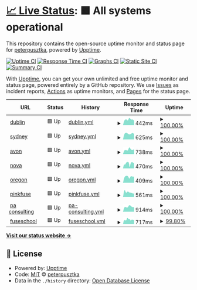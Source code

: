 # [📈 Live Status](https://upptime.fuse.pink): <!--live status--> **🟩 All systems operational**

This repository contains the open-source uptime monitor and status page for [peterpusztka](https://upptime.fuse.pink), powered by [Upptime](https://github.com/upptime/upptime).

[![Uptime CI](https://github.com/koj-co/upptime/workflows/Uptime%20CI/badge.svg)](https://github.com/koj-co/upptime/actions?query=workflow%3A%22Uptime+CI%22)
[![Response Time CI](https://github.com/koj-co/upptime/workflows/Response%20Time%20CI/badge.svg)](https://github.com/koj-co/upptime/actions?query=workflow%3A%22Response+Time+CI%22)
[![Graphs CI](https://github.com/koj-co/upptime/workflows/Graphs%20CI/badge.svg)](https://github.com/koj-co/upptime/actions?query=workflow%3A%22Graphs+CI%22)
[![Static Site CI](https://github.com/koj-co/upptime/workflows/Static%20Site%20CI/badge.svg)](https://github.com/koj-co/upptime/actions?query=workflow%3A%22Static+Site+CI%22)
[![Summary CI](https://github.com/koj-co/upptime/workflows/Summary%20CI/badge.svg)](https://github.com/koj-co/upptime/actions?query=workflow%3A%22Summary+CI%22)

With [Upptime](https://upptime.js.org), you can get your own unlimited and free uptime monitor and status page, powered entirely by a GitHub repository. We use [Issues](https://github.com/peterpusztka/fuse-upptime/issues) as incident reports, [Actions](https://github.com/peterpusztka/fuse-upptime/actions) as uptime monitors, and [Pages](https://upptime.fuse.pink) for the status page.

<!--start: status pages-->
<!-- This summary is generated by Upptime (https://github.com/upptime/upptime) -->
<!-- Do not edit this manually, your changes will be overwritten -->
<!-- prettier-ignore -->
| URL | Status | History | Response Time | Uptime |
| --- | ------ | ------- | ------------- | ------ |
| <img alt="" src="https://favicons.githubusercontent.com/prodtest.fuseuniversal.com" height="13"> [dublin](https://prodtest.fuseuniversal.com) | 🟩 Up | [dublin.yml](https://github.com/Fuseit/fuse-upptime/commits/HEAD/history/dublin.yml) | <details><summary><img alt="Response time graph" src="./graphs/dublin/response-time-week.png" height="20"> 442ms</summary><br><a href="https://upptime.fuse.pink/history/dublin"><img alt="Response time 821" src="https://img.shields.io/endpoint?url=https%3A%2F%2Fraw.githubusercontent.com%2FFuseit%2Ffuse-upptime%2FHEAD%2Fapi%2Fdublin%2Fresponse-time.json"></a><br><a href="https://upptime.fuse.pink/history/dublin"><img alt="24-hour response time 407" src="https://img.shields.io/endpoint?url=https%3A%2F%2Fraw.githubusercontent.com%2FFuseit%2Ffuse-upptime%2FHEAD%2Fapi%2Fdublin%2Fresponse-time-day.json"></a><br><a href="https://upptime.fuse.pink/history/dublin"><img alt="7-day response time 442" src="https://img.shields.io/endpoint?url=https%3A%2F%2Fraw.githubusercontent.com%2FFuseit%2Ffuse-upptime%2FHEAD%2Fapi%2Fdublin%2Fresponse-time-week.json"></a><br><a href="https://upptime.fuse.pink/history/dublin"><img alt="30-day response time 477" src="https://img.shields.io/endpoint?url=https%3A%2F%2Fraw.githubusercontent.com%2FFuseit%2Ffuse-upptime%2FHEAD%2Fapi%2Fdublin%2Fresponse-time-month.json"></a><br><a href="https://upptime.fuse.pink/history/dublin"><img alt="1-year response time 852" src="https://img.shields.io/endpoint?url=https%3A%2F%2Fraw.githubusercontent.com%2FFuseit%2Ffuse-upptime%2FHEAD%2Fapi%2Fdublin%2Fresponse-time-year.json"></a></details> | <details><summary><a href="https://upptime.fuse.pink/history/dublin">100.00%</a></summary><a href="https://upptime.fuse.pink/history/dublin"><img alt="All-time uptime 99.99%" src="https://img.shields.io/endpoint?url=https%3A%2F%2Fraw.githubusercontent.com%2FFuseit%2Ffuse-upptime%2FHEAD%2Fapi%2Fdublin%2Fuptime.json"></a><br><a href="https://upptime.fuse.pink/history/dublin"><img alt="24-hour uptime 100.00%" src="https://img.shields.io/endpoint?url=https%3A%2F%2Fraw.githubusercontent.com%2FFuseit%2Ffuse-upptime%2FHEAD%2Fapi%2Fdublin%2Fuptime-day.json"></a><br><a href="https://upptime.fuse.pink/history/dublin"><img alt="7-day uptime 100.00%" src="https://img.shields.io/endpoint?url=https%3A%2F%2Fraw.githubusercontent.com%2FFuseit%2Ffuse-upptime%2FHEAD%2Fapi%2Fdublin%2Fuptime-week.json"></a><br><a href="https://upptime.fuse.pink/history/dublin"><img alt="30-day uptime 99.93%" src="https://img.shields.io/endpoint?url=https%3A%2F%2Fraw.githubusercontent.com%2FFuseit%2Ffuse-upptime%2FHEAD%2Fapi%2Fdublin%2Fuptime-month.json"></a><br><a href="https://upptime.fuse.pink/history/dublin"><img alt="1-year uptime 99.99%" src="https://img.shields.io/endpoint?url=https%3A%2F%2Fraw.githubusercontent.com%2FFuseit%2Ffuse-upptime%2FHEAD%2Fapi%2Fdublin%2Fuptime-year.json"></a></details>
| <img alt="" src="https://favicons.githubusercontent.com/prodtestau.fuseuniversal.com" height="13"> [sydney](https://prodtestau.fuseuniversal.com) | 🟩 Up | [sydney.yml](https://github.com/Fuseit/fuse-upptime/commits/HEAD/history/sydney.yml) | <details><summary><img alt="Response time graph" src="./graphs/sydney/response-time-week.png" height="20"> 625ms</summary><br><a href="https://upptime.fuse.pink/history/sydney"><img alt="Response time 1085" src="https://img.shields.io/endpoint?url=https%3A%2F%2Fraw.githubusercontent.com%2FFuseit%2Ffuse-upptime%2FHEAD%2Fapi%2Fsydney%2Fresponse-time.json"></a><br><a href="https://upptime.fuse.pink/history/sydney"><img alt="24-hour response time 620" src="https://img.shields.io/endpoint?url=https%3A%2F%2Fraw.githubusercontent.com%2FFuseit%2Ffuse-upptime%2FHEAD%2Fapi%2Fsydney%2Fresponse-time-day.json"></a><br><a href="https://upptime.fuse.pink/history/sydney"><img alt="7-day response time 625" src="https://img.shields.io/endpoint?url=https%3A%2F%2Fraw.githubusercontent.com%2FFuseit%2Ffuse-upptime%2FHEAD%2Fapi%2Fsydney%2Fresponse-time-week.json"></a><br><a href="https://upptime.fuse.pink/history/sydney"><img alt="30-day response time 718" src="https://img.shields.io/endpoint?url=https%3A%2F%2Fraw.githubusercontent.com%2FFuseit%2Ffuse-upptime%2FHEAD%2Fapi%2Fsydney%2Fresponse-time-month.json"></a><br><a href="https://upptime.fuse.pink/history/sydney"><img alt="1-year response time 1070" src="https://img.shields.io/endpoint?url=https%3A%2F%2Fraw.githubusercontent.com%2FFuseit%2Ffuse-upptime%2FHEAD%2Fapi%2Fsydney%2Fresponse-time-year.json"></a></details> | <details><summary><a href="https://upptime.fuse.pink/history/sydney">100.00%</a></summary><a href="https://upptime.fuse.pink/history/sydney"><img alt="All-time uptime 100.00%" src="https://img.shields.io/endpoint?url=https%3A%2F%2Fraw.githubusercontent.com%2FFuseit%2Ffuse-upptime%2FHEAD%2Fapi%2Fsydney%2Fuptime.json"></a><br><a href="https://upptime.fuse.pink/history/sydney"><img alt="24-hour uptime 100.00%" src="https://img.shields.io/endpoint?url=https%3A%2F%2Fraw.githubusercontent.com%2FFuseit%2Ffuse-upptime%2FHEAD%2Fapi%2Fsydney%2Fuptime-day.json"></a><br><a href="https://upptime.fuse.pink/history/sydney"><img alt="7-day uptime 100.00%" src="https://img.shields.io/endpoint?url=https%3A%2F%2Fraw.githubusercontent.com%2FFuseit%2Ffuse-upptime%2FHEAD%2Fapi%2Fsydney%2Fuptime-week.json"></a><br><a href="https://upptime.fuse.pink/history/sydney"><img alt="30-day uptime 100.00%" src="https://img.shields.io/endpoint?url=https%3A%2F%2Fraw.githubusercontent.com%2FFuseit%2Ffuse-upptime%2FHEAD%2Fapi%2Fsydney%2Fuptime-month.json"></a><br><a href="https://upptime.fuse.pink/history/sydney"><img alt="1-year uptime 100.00%" src="https://img.shields.io/endpoint?url=https%3A%2F%2Fraw.githubusercontent.com%2FFuseit%2Ffuse-upptime%2FHEAD%2Fapi%2Fsydney%2Fuptime-year.json"></a></details>
| <img alt="" src="https://favicons.githubusercontent.com/prodtest-avon.fuseuniversal.com" height="13"> [avon](https://prodtest-avon.fuseuniversal.com) | 🟩 Up | [avon.yml](https://github.com/Fuseit/fuse-upptime/commits/HEAD/history/avon.yml) | <details><summary><img alt="Response time graph" src="./graphs/avon/response-time-week.png" height="20"> 738ms</summary><br><a href="https://upptime.fuse.pink/history/avon"><img alt="Response time 761" src="https://img.shields.io/endpoint?url=https%3A%2F%2Fraw.githubusercontent.com%2FFuseit%2Ffuse-upptime%2FHEAD%2Fapi%2Favon%2Fresponse-time.json"></a><br><a href="https://upptime.fuse.pink/history/avon"><img alt="24-hour response time 666" src="https://img.shields.io/endpoint?url=https%3A%2F%2Fraw.githubusercontent.com%2FFuseit%2Ffuse-upptime%2FHEAD%2Fapi%2Favon%2Fresponse-time-day.json"></a><br><a href="https://upptime.fuse.pink/history/avon"><img alt="7-day response time 738" src="https://img.shields.io/endpoint?url=https%3A%2F%2Fraw.githubusercontent.com%2FFuseit%2Ffuse-upptime%2FHEAD%2Fapi%2Favon%2Fresponse-time-week.json"></a><br><a href="https://upptime.fuse.pink/history/avon"><img alt="30-day response time 759" src="https://img.shields.io/endpoint?url=https%3A%2F%2Fraw.githubusercontent.com%2FFuseit%2Ffuse-upptime%2FHEAD%2Fapi%2Favon%2Fresponse-time-month.json"></a><br><a href="https://upptime.fuse.pink/history/avon"><img alt="1-year response time 777" src="https://img.shields.io/endpoint?url=https%3A%2F%2Fraw.githubusercontent.com%2FFuseit%2Ffuse-upptime%2FHEAD%2Fapi%2Favon%2Fresponse-time-year.json"></a></details> | <details><summary><a href="https://upptime.fuse.pink/history/avon">100.00%</a></summary><a href="https://upptime.fuse.pink/history/avon"><img alt="All-time uptime 100.00%" src="https://img.shields.io/endpoint?url=https%3A%2F%2Fraw.githubusercontent.com%2FFuseit%2Ffuse-upptime%2FHEAD%2Fapi%2Favon%2Fuptime.json"></a><br><a href="https://upptime.fuse.pink/history/avon"><img alt="24-hour uptime 100.00%" src="https://img.shields.io/endpoint?url=https%3A%2F%2Fraw.githubusercontent.com%2FFuseit%2Ffuse-upptime%2FHEAD%2Fapi%2Favon%2Fuptime-day.json"></a><br><a href="https://upptime.fuse.pink/history/avon"><img alt="7-day uptime 100.00%" src="https://img.shields.io/endpoint?url=https%3A%2F%2Fraw.githubusercontent.com%2FFuseit%2Ffuse-upptime%2FHEAD%2Fapi%2Favon%2Fuptime-week.json"></a><br><a href="https://upptime.fuse.pink/history/avon"><img alt="30-day uptime 100.00%" src="https://img.shields.io/endpoint?url=https%3A%2F%2Fraw.githubusercontent.com%2FFuseit%2Ffuse-upptime%2FHEAD%2Fapi%2Favon%2Fuptime-month.json"></a><br><a href="https://upptime.fuse.pink/history/avon"><img alt="1-year uptime 100.00%" src="https://img.shields.io/endpoint?url=https%3A%2F%2Fraw.githubusercontent.com%2FFuseit%2Ffuse-upptime%2FHEAD%2Fapi%2Favon%2Fuptime-year.json"></a></details>
| <img alt="" src="https://favicons.githubusercontent.com/fuse-nova-test.fuseuniversal.com" height="13"> [nova](https://fuse-nova-test.fuseuniversal.com) | 🟩 Up | [nova.yml](https://github.com/Fuseit/fuse-upptime/commits/HEAD/history/nova.yml) | <details><summary><img alt="Response time graph" src="./graphs/nova/response-time-week.png" height="20"> 470ms</summary><br><a href="https://upptime.fuse.pink/history/nova"><img alt="Response time 794" src="https://img.shields.io/endpoint?url=https%3A%2F%2Fraw.githubusercontent.com%2FFuseit%2Ffuse-upptime%2FHEAD%2Fapi%2Fnova%2Fresponse-time.json"></a><br><a href="https://upptime.fuse.pink/history/nova"><img alt="24-hour response time 403" src="https://img.shields.io/endpoint?url=https%3A%2F%2Fraw.githubusercontent.com%2FFuseit%2Ffuse-upptime%2FHEAD%2Fapi%2Fnova%2Fresponse-time-day.json"></a><br><a href="https://upptime.fuse.pink/history/nova"><img alt="7-day response time 470" src="https://img.shields.io/endpoint?url=https%3A%2F%2Fraw.githubusercontent.com%2FFuseit%2Ffuse-upptime%2FHEAD%2Fapi%2Fnova%2Fresponse-time-week.json"></a><br><a href="https://upptime.fuse.pink/history/nova"><img alt="30-day response time 1265" src="https://img.shields.io/endpoint?url=https%3A%2F%2Fraw.githubusercontent.com%2FFuseit%2Ffuse-upptime%2FHEAD%2Fapi%2Fnova%2Fresponse-time-month.json"></a><br><a href="https://upptime.fuse.pink/history/nova"><img alt="1-year response time 813" src="https://img.shields.io/endpoint?url=https%3A%2F%2Fraw.githubusercontent.com%2FFuseit%2Ffuse-upptime%2FHEAD%2Fapi%2Fnova%2Fresponse-time-year.json"></a></details> | <details><summary><a href="https://upptime.fuse.pink/history/nova">100.00%</a></summary><a href="https://upptime.fuse.pink/history/nova"><img alt="All-time uptime 100.00%" src="https://img.shields.io/endpoint?url=https%3A%2F%2Fraw.githubusercontent.com%2FFuseit%2Ffuse-upptime%2FHEAD%2Fapi%2Fnova%2Fuptime.json"></a><br><a href="https://upptime.fuse.pink/history/nova"><img alt="24-hour uptime 100.00%" src="https://img.shields.io/endpoint?url=https%3A%2F%2Fraw.githubusercontent.com%2FFuseit%2Ffuse-upptime%2FHEAD%2Fapi%2Fnova%2Fuptime-day.json"></a><br><a href="https://upptime.fuse.pink/history/nova"><img alt="7-day uptime 100.00%" src="https://img.shields.io/endpoint?url=https%3A%2F%2Fraw.githubusercontent.com%2FFuseit%2Ffuse-upptime%2FHEAD%2Fapi%2Fnova%2Fuptime-week.json"></a><br><a href="https://upptime.fuse.pink/history/nova"><img alt="30-day uptime 100.00%" src="https://img.shields.io/endpoint?url=https%3A%2F%2Fraw.githubusercontent.com%2FFuseit%2Ffuse-upptime%2FHEAD%2Fapi%2Fnova%2Fuptime-month.json"></a><br><a href="https://upptime.fuse.pink/history/nova"><img alt="1-year uptime 100.00%" src="https://img.shields.io/endpoint?url=https%3A%2F%2Fraw.githubusercontent.com%2FFuseit%2Ffuse-upptime%2FHEAD%2Fapi%2Fnova%2Fuptime-year.json"></a></details>
| <img alt="" src="https://favicons.githubusercontent.com/prodtest-oregon.fuseuniversal.com" height="13"> [oregon](https://prodtest-oregon.fuseuniversal.com) | 🟩 Up | [oregon.yml](https://github.com/Fuseit/fuse-upptime/commits/HEAD/history/oregon.yml) | <details><summary><img alt="Response time graph" src="./graphs/oregon/response-time-week.png" height="20"> 409ms</summary><br><a href="https://upptime.fuse.pink/history/oregon"><img alt="Response time 803" src="https://img.shields.io/endpoint?url=https%3A%2F%2Fraw.githubusercontent.com%2FFuseit%2Ffuse-upptime%2FHEAD%2Fapi%2Foregon%2Fresponse-time.json"></a><br><a href="https://upptime.fuse.pink/history/oregon"><img alt="24-hour response time 426" src="https://img.shields.io/endpoint?url=https%3A%2F%2Fraw.githubusercontent.com%2FFuseit%2Ffuse-upptime%2FHEAD%2Fapi%2Foregon%2Fresponse-time-day.json"></a><br><a href="https://upptime.fuse.pink/history/oregon"><img alt="7-day response time 409" src="https://img.shields.io/endpoint?url=https%3A%2F%2Fraw.githubusercontent.com%2FFuseit%2Ffuse-upptime%2FHEAD%2Fapi%2Foregon%2Fresponse-time-week.json"></a><br><a href="https://upptime.fuse.pink/history/oregon"><img alt="30-day response time 486" src="https://img.shields.io/endpoint?url=https%3A%2F%2Fraw.githubusercontent.com%2FFuseit%2Ffuse-upptime%2FHEAD%2Fapi%2Foregon%2Fresponse-time-month.json"></a><br><a href="https://upptime.fuse.pink/history/oregon"><img alt="1-year response time 821" src="https://img.shields.io/endpoint?url=https%3A%2F%2Fraw.githubusercontent.com%2FFuseit%2Ffuse-upptime%2FHEAD%2Fapi%2Foregon%2Fresponse-time-year.json"></a></details> | <details><summary><a href="https://upptime.fuse.pink/history/oregon">100.00%</a></summary><a href="https://upptime.fuse.pink/history/oregon"><img alt="All-time uptime 100.00%" src="https://img.shields.io/endpoint?url=https%3A%2F%2Fraw.githubusercontent.com%2FFuseit%2Ffuse-upptime%2FHEAD%2Fapi%2Foregon%2Fuptime.json"></a><br><a href="https://upptime.fuse.pink/history/oregon"><img alt="24-hour uptime 100.00%" src="https://img.shields.io/endpoint?url=https%3A%2F%2Fraw.githubusercontent.com%2FFuseit%2Ffuse-upptime%2FHEAD%2Fapi%2Foregon%2Fuptime-day.json"></a><br><a href="https://upptime.fuse.pink/history/oregon"><img alt="7-day uptime 100.00%" src="https://img.shields.io/endpoint?url=https%3A%2F%2Fraw.githubusercontent.com%2FFuseit%2Ffuse-upptime%2FHEAD%2Fapi%2Foregon%2Fuptime-week.json"></a><br><a href="https://upptime.fuse.pink/history/oregon"><img alt="30-day uptime 100.00%" src="https://img.shields.io/endpoint?url=https%3A%2F%2Fraw.githubusercontent.com%2FFuseit%2Ffuse-upptime%2FHEAD%2Fapi%2Foregon%2Fuptime-month.json"></a><br><a href="https://upptime.fuse.pink/history/oregon"><img alt="1-year uptime 100.00%" src="https://img.shields.io/endpoint?url=https%3A%2F%2Fraw.githubusercontent.com%2FFuseit%2Ffuse-upptime%2FHEAD%2Fapi%2Foregon%2Fuptime-year.json"></a></details>
| <img alt="" src="https://favicons.githubusercontent.com/fuse.fuseuniversal.com" height="13"> [pinkfuse](https://fuse.fuseuniversal.com) | 🟩 Up | [pinkfuse.yml](https://github.com/Fuseit/fuse-upptime/commits/HEAD/history/pinkfuse.yml) | <details><summary><img alt="Response time graph" src="./graphs/pinkfuse/response-time-week.png" height="20"> 561ms</summary><br><a href="https://upptime.fuse.pink/history/pinkfuse"><img alt="Response time 727" src="https://img.shields.io/endpoint?url=https%3A%2F%2Fraw.githubusercontent.com%2FFuseit%2Ffuse-upptime%2FHEAD%2Fapi%2Fpinkfuse%2Fresponse-time.json"></a><br><a href="https://upptime.fuse.pink/history/pinkfuse"><img alt="24-hour response time 488" src="https://img.shields.io/endpoint?url=https%3A%2F%2Fraw.githubusercontent.com%2FFuseit%2Ffuse-upptime%2FHEAD%2Fapi%2Fpinkfuse%2Fresponse-time-day.json"></a><br><a href="https://upptime.fuse.pink/history/pinkfuse"><img alt="7-day response time 561" src="https://img.shields.io/endpoint?url=https%3A%2F%2Fraw.githubusercontent.com%2FFuseit%2Ffuse-upptime%2FHEAD%2Fapi%2Fpinkfuse%2Fresponse-time-week.json"></a><br><a href="https://upptime.fuse.pink/history/pinkfuse"><img alt="30-day response time 574" src="https://img.shields.io/endpoint?url=https%3A%2F%2Fraw.githubusercontent.com%2FFuseit%2Ffuse-upptime%2FHEAD%2Fapi%2Fpinkfuse%2Fresponse-time-month.json"></a><br><a href="https://upptime.fuse.pink/history/pinkfuse"><img alt="1-year response time 725" src="https://img.shields.io/endpoint?url=https%3A%2F%2Fraw.githubusercontent.com%2FFuseit%2Ffuse-upptime%2FHEAD%2Fapi%2Fpinkfuse%2Fresponse-time-year.json"></a></details> | <details><summary><a href="https://upptime.fuse.pink/history/pinkfuse">100.00%</a></summary><a href="https://upptime.fuse.pink/history/pinkfuse"><img alt="All-time uptime 100.00%" src="https://img.shields.io/endpoint?url=https%3A%2F%2Fraw.githubusercontent.com%2FFuseit%2Ffuse-upptime%2FHEAD%2Fapi%2Fpinkfuse%2Fuptime.json"></a><br><a href="https://upptime.fuse.pink/history/pinkfuse"><img alt="24-hour uptime 100.00%" src="https://img.shields.io/endpoint?url=https%3A%2F%2Fraw.githubusercontent.com%2FFuseit%2Ffuse-upptime%2FHEAD%2Fapi%2Fpinkfuse%2Fuptime-day.json"></a><br><a href="https://upptime.fuse.pink/history/pinkfuse"><img alt="7-day uptime 100.00%" src="https://img.shields.io/endpoint?url=https%3A%2F%2Fraw.githubusercontent.com%2FFuseit%2Ffuse-upptime%2FHEAD%2Fapi%2Fpinkfuse%2Fuptime-week.json"></a><br><a href="https://upptime.fuse.pink/history/pinkfuse"><img alt="30-day uptime 100.00%" src="https://img.shields.io/endpoint?url=https%3A%2F%2Fraw.githubusercontent.com%2FFuseit%2Ffuse-upptime%2FHEAD%2Fapi%2Fpinkfuse%2Fuptime-month.json"></a><br><a href="https://upptime.fuse.pink/history/pinkfuse"><img alt="1-year uptime 100.00%" src="https://img.shields.io/endpoint?url=https%3A%2F%2Fraw.githubusercontent.com%2FFuseit%2Ffuse-upptime%2FHEAD%2Fapi%2Fpinkfuse%2Fuptime-year.json"></a></details>
| <img alt="" src="https://favicons.githubusercontent.com/paacademy.fuseuniversal.com" height="13"> [pa consulting](https://paacademy.fuseuniversal.com) | 🟩 Up | [pa-consulting.yml](https://github.com/Fuseit/fuse-upptime/commits/HEAD/history/pa-consulting.yml) | <details><summary><img alt="Response time graph" src="./graphs/pa-consulting/response-time-week.png" height="20"> 914ms</summary><br><a href="https://upptime.fuse.pink/history/pa-consulting"><img alt="Response time 1071" src="https://img.shields.io/endpoint?url=https%3A%2F%2Fraw.githubusercontent.com%2FFuseit%2Ffuse-upptime%2FHEAD%2Fapi%2Fpa-consulting%2Fresponse-time.json"></a><br><a href="https://upptime.fuse.pink/history/pa-consulting"><img alt="24-hour response time 822" src="https://img.shields.io/endpoint?url=https%3A%2F%2Fraw.githubusercontent.com%2FFuseit%2Ffuse-upptime%2FHEAD%2Fapi%2Fpa-consulting%2Fresponse-time-day.json"></a><br><a href="https://upptime.fuse.pink/history/pa-consulting"><img alt="7-day response time 914" src="https://img.shields.io/endpoint?url=https%3A%2F%2Fraw.githubusercontent.com%2FFuseit%2Ffuse-upptime%2FHEAD%2Fapi%2Fpa-consulting%2Fresponse-time-week.json"></a><br><a href="https://upptime.fuse.pink/history/pa-consulting"><img alt="30-day response time 970" src="https://img.shields.io/endpoint?url=https%3A%2F%2Fraw.githubusercontent.com%2FFuseit%2Ffuse-upptime%2FHEAD%2Fapi%2Fpa-consulting%2Fresponse-time-month.json"></a><br><a href="https://upptime.fuse.pink/history/pa-consulting"><img alt="1-year response time 1076" src="https://img.shields.io/endpoint?url=https%3A%2F%2Fraw.githubusercontent.com%2FFuseit%2Ffuse-upptime%2FHEAD%2Fapi%2Fpa-consulting%2Fresponse-time-year.json"></a></details> | <details><summary><a href="https://upptime.fuse.pink/history/pa-consulting">100.00%</a></summary><a href="https://upptime.fuse.pink/history/pa-consulting"><img alt="All-time uptime 100.00%" src="https://img.shields.io/endpoint?url=https%3A%2F%2Fraw.githubusercontent.com%2FFuseit%2Ffuse-upptime%2FHEAD%2Fapi%2Fpa-consulting%2Fuptime.json"></a><br><a href="https://upptime.fuse.pink/history/pa-consulting"><img alt="24-hour uptime 100.00%" src="https://img.shields.io/endpoint?url=https%3A%2F%2Fraw.githubusercontent.com%2FFuseit%2Ffuse-upptime%2FHEAD%2Fapi%2Fpa-consulting%2Fuptime-day.json"></a><br><a href="https://upptime.fuse.pink/history/pa-consulting"><img alt="7-day uptime 100.00%" src="https://img.shields.io/endpoint?url=https%3A%2F%2Fraw.githubusercontent.com%2FFuseit%2Ffuse-upptime%2FHEAD%2Fapi%2Fpa-consulting%2Fuptime-week.json"></a><br><a href="https://upptime.fuse.pink/history/pa-consulting"><img alt="30-day uptime 100.00%" src="https://img.shields.io/endpoint?url=https%3A%2F%2Fraw.githubusercontent.com%2FFuseit%2Ffuse-upptime%2FHEAD%2Fapi%2Fpa-consulting%2Fuptime-month.json"></a><br><a href="https://upptime.fuse.pink/history/pa-consulting"><img alt="1-year uptime 100.00%" src="https://img.shields.io/endpoint?url=https%3A%2F%2Fraw.githubusercontent.com%2FFuseit%2Ffuse-upptime%2FHEAD%2Fapi%2Fpa-consulting%2Fuptime-year.json"></a></details>
| <img alt="" src="https://favicons.githubusercontent.com/fuseschool.fuseuniversal.com" height="13"> [fuseschool](https://fuseschool.fuseuniversal.com) | 🟩 Up | [fuseschool.yml](https://github.com/Fuseit/fuse-upptime/commits/HEAD/history/fuseschool.yml) | <details><summary><img alt="Response time graph" src="./graphs/fuseschool/response-time-week.png" height="20"> 717ms</summary><br><a href="https://upptime.fuse.pink/history/fuseschool"><img alt="Response time 769" src="https://img.shields.io/endpoint?url=https%3A%2F%2Fraw.githubusercontent.com%2FFuseit%2Ffuse-upptime%2FHEAD%2Fapi%2Ffuseschool%2Fresponse-time.json"></a><br><a href="https://upptime.fuse.pink/history/fuseschool"><img alt="24-hour response time 654" src="https://img.shields.io/endpoint?url=https%3A%2F%2Fraw.githubusercontent.com%2FFuseit%2Ffuse-upptime%2FHEAD%2Fapi%2Ffuseschool%2Fresponse-time-day.json"></a><br><a href="https://upptime.fuse.pink/history/fuseschool"><img alt="7-day response time 717" src="https://img.shields.io/endpoint?url=https%3A%2F%2Fraw.githubusercontent.com%2FFuseit%2Ffuse-upptime%2FHEAD%2Fapi%2Ffuseschool%2Fresponse-time-week.json"></a><br><a href="https://upptime.fuse.pink/history/fuseschool"><img alt="30-day response time 762" src="https://img.shields.io/endpoint?url=https%3A%2F%2Fraw.githubusercontent.com%2FFuseit%2Ffuse-upptime%2FHEAD%2Fapi%2Ffuseschool%2Fresponse-time-month.json"></a><br><a href="https://upptime.fuse.pink/history/fuseschool"><img alt="1-year response time 776" src="https://img.shields.io/endpoint?url=https%3A%2F%2Fraw.githubusercontent.com%2FFuseit%2Ffuse-upptime%2FHEAD%2Fapi%2Ffuseschool%2Fresponse-time-year.json"></a></details> | <details><summary><a href="https://upptime.fuse.pink/history/fuseschool">99.80%</a></summary><a href="https://upptime.fuse.pink/history/fuseschool"><img alt="All-time uptime 100.00%" src="https://img.shields.io/endpoint?url=https%3A%2F%2Fraw.githubusercontent.com%2FFuseit%2Ffuse-upptime%2FHEAD%2Fapi%2Ffuseschool%2Fuptime.json"></a><br><a href="https://upptime.fuse.pink/history/fuseschool"><img alt="24-hour uptime 100.00%" src="https://img.shields.io/endpoint?url=https%3A%2F%2Fraw.githubusercontent.com%2FFuseit%2Ffuse-upptime%2FHEAD%2Fapi%2Ffuseschool%2Fuptime-day.json"></a><br><a href="https://upptime.fuse.pink/history/fuseschool"><img alt="7-day uptime 99.80%" src="https://img.shields.io/endpoint?url=https%3A%2F%2Fraw.githubusercontent.com%2FFuseit%2Ffuse-upptime%2FHEAD%2Fapi%2Ffuseschool%2Fuptime-week.json"></a><br><a href="https://upptime.fuse.pink/history/fuseschool"><img alt="30-day uptime 99.95%" src="https://img.shields.io/endpoint?url=https%3A%2F%2Fraw.githubusercontent.com%2FFuseit%2Ffuse-upptime%2FHEAD%2Fapi%2Ffuseschool%2Fuptime-month.json"></a><br><a href="https://upptime.fuse.pink/history/fuseschool"><img alt="1-year uptime 100.00%" src="https://img.shields.io/endpoint?url=https%3A%2F%2Fraw.githubusercontent.com%2FFuseit%2Ffuse-upptime%2FHEAD%2Fapi%2Ffuseschool%2Fuptime-year.json"></a></details>

<!--end: status pages-->

[**Visit our status website →**](https://upptime.fuse.pink)

## 📄 License

- Powered by: [Upptime](https://github.com/upptime/upptime)
- Code: [MIT](./LICENSE) © [peterpusztka](https://upptime.fuse.pink)
- Data in the `./history` directory: [Open Database License](https://opendatacommons.org/licenses/odbl/1-0/)
